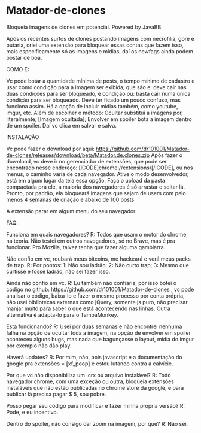 # Matador-de-clones
Bloqueia imagens de clones em potencial. Powered by JavaBB

Após os recentes surtos de clones postando imagens com necrofilia, gore e putaria, criei uma extensão para bloquear essas contas que fazem isso, mais especificamente só as imagens e mídias, daí os newfags ainda podem postar de boa.



COMO É:

Vc pode botar a quantidade mínima de posts, o tempo mínimo de cadastro e usar como condição para a imagem ser exibida, que são e: deve cair nas duas condições para ser bloqueado, e condição ou: basta cair numa única condição para ser bloqueado. Deve ter ficado um pouco confuso, mas funciona assim. Há a opção de incluir mídias também, como youtube, imgur, etc. Além de escolher o método: Ocultar substitui a imagens por, literalmente,  [Imagem ocultada]; Envolver em spoiler bota a imagem dentro de um spoiler. Daí vc clica em salvar e salva.


INSTALAÇÃO

Vc pode fazer o download por aqui: https://github.com/dr101001/Matador-de-clones/releases/download/beta/Matador.de.clones.zip
Após fazer o download, vc deve ir no gerenciador de extensões, que pode ser encontrado nesse endereço: [ICODE]chrome://extensions/[/ICODE], ou nos menus, o caminho varia de cada navegador.
Ative o modo desenvolvedor, está em algum lugar da tela essa opção.
Faça o upload da pasta compactada pra ele, a maioria dos navegadores é só arrastar e soltar lá.
Pronto, por padrão, ela bloqueará imagens que sejam de users com pelo menos 4 semanas de criação e abaixo de 100 posts

A extensão parar em algum menu do seu navegador.


FAQ:


Funciona em quais navegadores?
R: Todos que usam o motor do chrome, na teoria. Não testei em outros navegadores, só no Brave, mas é pra funcionar. Pro Mozilla, talvez tenha que fazer alguma gambiarra.

Não confio em vc, roubará meus bitcoins, me hackeará e verá meus packs de trap.
R: Por pontos: 1: Não sou ladrão; 2: Não curto trap; 3: Mesmo que curtisse e fosse ladrão, não sei fazer isso.

Ainda não confio em vc.
R: Eu também não confiaria, por isso botei o código no github: https://github.com/dr101001/Matador-de-clones , vc pode analisar o código, baixa-lo e fazer o mesmo processo por conta própria, não usei bibliotecas externas como jQuery, somente js puro, não precisar manjar muito para saber o que está acontecendo nas linhas. Outra alternativa é adapta-lo para o TampaMonkey.

Está funcionando?
R: Usei por duas semanas e não encontrei nenhuma falha na opção de ocultar toda a imagem, na opção de envolver em spoiler aconteceu alguns bugs, mas nada que bagunçasse o layout, mídia do imgur por exemplo não dão play.

Haverá updates?
R: Por mim, não, pois javascript e a documentação do google pra extensões = [xf_poop] e estou lutando contra a calvície.

Por que vc não disponibiliza um .crx ou arquivo instalável?
R: Todo navegador chrome, com uma exceção ou outra, bloqueia extensões instaláveis que não estão publicadas no chrome store da google, e para publicar lá precisa pagar $ 5, sou pobre.

Posso pegar seu código para modificar e fazer minha própria versão?
R: Pode, e eu incentivo.

Dentro do spoiler, não consigo dar zoom na imagem, por que?
R: Não sei.
